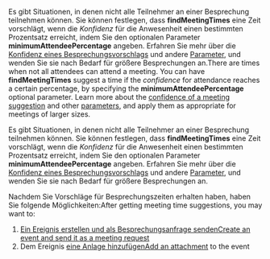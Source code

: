<span data-ttu-id="5df61-p108">Es gibt Situationen, in denen nicht alle Teilnehmer an einer Besprechung teilnehmen können. Sie können festlegen, dass **findMeetingTimes** eine Zeit vorschlägt, wenn die _Konfidenz_ für die Anwesenheit einen bestimmten Prozentsatz erreicht, indem Sie den optionalen Parameter **minimumAttendeePercentage** angeben. Erfahren Sie mehr über die [Konfidenz eines Besprechungsvorschlags](../api-reference/v1.0/api/user_findmeetingtimes.md#the-confidence-of-a-meeting-suggestion) und andere [Parameter](../api-reference/v1.0/api/user_findmeetingtimes.md#request-body), und wenden Sie sie nach Bedarf für größere Besprechungen an.</span><span class="sxs-lookup"><span data-stu-id="5df61-p108">There are times when not all attendees can attend a meeting. You can have **findMeetingTimes** suggest a time if the _confidence_ for attendance reaches a certain percentage, by specifying the **minimumAttendeePercentage** optional parameter. Learn more about the [confidence of a meeting suggestion](../api-reference/v1.0/api/user_findmeetingtimes.md#the-confidence-of-a-meeting-suggestion) and other [parameters](../api-reference/v1.0/api/user_findmeetingtimes.md#request-body), and apply them as appropriate for meetings of larger sizes.</span></span>

Es gibt Situationen, in denen nicht alle Teilnehmer an einer Besprechung teilnehmen können. Sie können festlegen, dass **findMeetingTimes** eine Zeit vorschlägt, wenn die _Konfidenz_ für die Anwesenheit einen bestimmten Prozentsatz erreicht, indem Sie den optionalen Parameter **minimumAttendeePercentage** angeben. Erfahren Sie mehr über die [Konfidenz eines Besprechungsvorschlags](../api-reference/v1.0/api/user_findmeetingtimes.md#the-confidence-of-a-meeting-suggestion) und andere [Parameter](../api-reference/v1.0/api/user_findmeetingtimes.md#request-body), und wenden Sie sie nach Bedarf für größere Besprechungen an.

<span data-ttu-id="5df61-147">Nachdem Sie Vorschläge für Besprechungszeiten erhalten haben, haben Sie folgende Möglichkeiten:</span><span class="sxs-lookup"><span data-stu-id="5df61-147">After getting meeting time suggestions, you may want to:</span></span>

1. [<span data-ttu-id="5df61-148">Ein Ereignis erstellen und als Besprechungsanfrage senden</span><span class="sxs-lookup"><span data-stu-id="5df61-148">Create an event and send it as a meeting request</span></span>](../api-reference/v1.0/api/user_post_events.md) 
2. <span data-ttu-id="5df61-149">Dem Ereignis [eine Anlage hinzufügen](../api-reference/v1.0/api/event_post_attachments.md)</span><span class="sxs-lookup"><span data-stu-id="5df61-149">[Add an attachment](../api-reference/v1.0/api/event_post_attachments.md) to the event</span></span>
